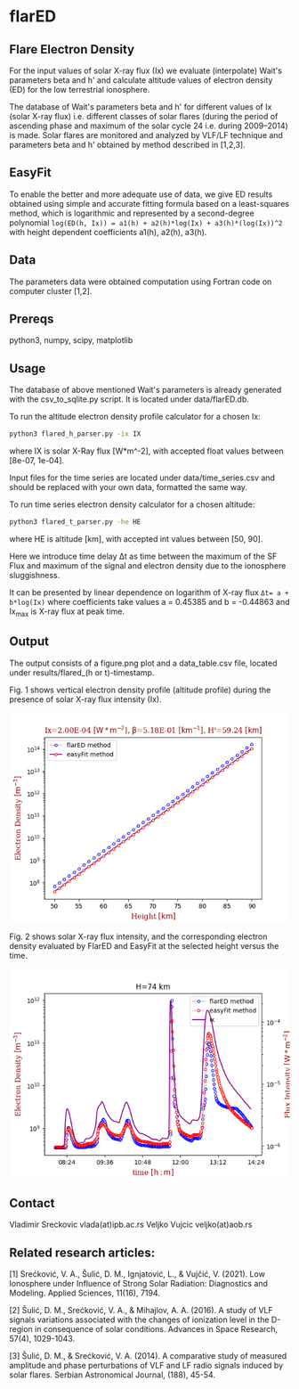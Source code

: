 # flarED

## Flare Electron Density
For the input values of solar X-ray flux (Ix) we evaluate (interpolate) Wait's parameters beta and h' and calculate altitude values of electron density (ED) for the low terrestrial ionosphere.

The database of Wait's parameters beta and h' for different values of Ix (solar X-ray flux) i.e. different classes of solar flares (during the period of ascending phase and maximum of the solar cycle 24 i.e. during 2009–2014) is made. Solar flares are monitored and analyzed by VLF/LF technique and  parameters beta and h' obtained by method described in [1,2,3].

## EasyFit

To enable the better and more adequate use of data, we give ED results obtained using simple and accurate fitting formula based on a least-squares method, which is logarithmic and represented by a second-degree polynomial `log(ED(h, Ix)) = a1(h) + a2(h)*log(Ix) + a3(h)*(log(Ix))^2` with height dependent coefficients a1(h), a2(h), a3(h).

## Data
The parameters data were obtained computation using Fortran code on computer cluster [1,2].

## Prereqs
python3, numpy, scipy, matplotlib

## Usage

The database of above mentioned Wait's parameters is already generated with the csv_to_sqlite.py script. It
is located under data/flarED.db.

To run the altitude electron density profile calculator for a chosen Ix:
```bash
python3 flared_h_parser.py -ix IX
```
where IX is solar X-Ray flux [W*m^-2], with accepted float values
between [8e-07, 1e-04].

Input files for the time series are located under data/time_series.csv
and should be replaced with your own data, formatted the same way.

To run time series electron density calculator for a chosen altitude:
```bash
python3 flared_t_parser.py -he HE
```
where HE is altitude [km], with accepted int values between [50, 90].

Here we introduce time delay Δt as time between the maximum of the SF Flux and
maximum of the signal and electron density due to the ionosphere sluggishness.

It can be presented by linear dependence on logarithm of X-ray flux
`Δt= a + b*log(Ix)` where coefficients take values a = 0.45385 and b = -0.44863 and Ix<sub>max</sub>
is X-ray flux at peak time.

## Output

The output consists of a figure.png plot and a data_table.csv file,
located under results/flared_(h or t)-timestamp.

Fig. 1 shows vertical electron density profile (altitude profile) during the presence of solar X-ray flux intensity (Ix).

![sample output](results/Flared_h-1633880174/figure.png)

Fig. 2 shows solar X-ray flux intensity, and the corresponding electron density evaluated by FlarED and EasyFit at the selected height versus the time.

![sample output](results/Flared_t-1633880191/figure.png)

## Contact
Vladimir Sreckovic vlada(at)ipb.ac.rs
Veljko Vujcic veljko(at)aob.rs

## Related research articles:
[1] Srećković, V. A., Šulić, D. M., Ignjatović, L., & Vujčić, V. (2021). Low Ionosphere under Influence of Strong Solar Radiation: Diagnostics and Modeling. Applied Sciences, 11(16), 7194.

[2] Šulić, D. M., Srećković, V. A., & Mihajlov, A. A. (2016). A study of
VLF signals variations associated with the changes of ionization level
in the D-region in consequence of solar conditions. Advances in Space
Research, 57(4), 1029-1043.

[3] Šulić, D. M., & Srećković, V. A. (2014). A comparative study of
measured amplitude and phase perturbations of VLF and LF radio signals
induced by solar flares. Serbian Astronomical Journal, (188), 45-54.

